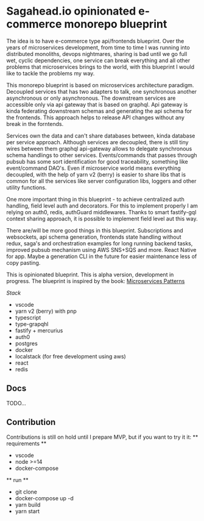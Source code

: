 # Sagahead.io opinionated e-commerce monorepo blueprint

The idea is to have e-commerce type api/frontends blueprint. Over the years of microservices development, from time to time I was running into distributed monoliths, devops nightmares, sharing is bad until we go full wet, cyclic dependencies, one service can break everything and all other problems that microservices brings to the world, with this blueprint I would like to tackle the problems my way.

This monorepo blueprint is based on microservices architecture paradigm. Decoupled services that has two adapters to talk, one synchronous another asynchronous or only asynchronous. The downstream services are accessible only via api gateway that is based on graphql. Api gateway is kinda federating downstream schemas and generating the api schema for the frontends. This approach helps to release API changes without any break in the forntends.

Services own the data and can't share databases between, kinda database per service approach. Although services are decoupled, there is still tiny wires between them graphql api-gateway allows to delegate synchronous schema handlings to other services. Events/commands that passes through pubsub has some sort identification for good traceability, something like event/command DAO's. Even if microservice world means everything decoupled, with the help of yarn v2 (berry) is easier to share libs that is common for all the services like server configuration libs, loggers and other utility functions.

One more important thing in this blueprint - to achieve centralized auth handling, field level auth and decorators. For this to implement properly I am relying on auth0, redis, authGuard middlewares. Thanks to smart fastify-gql context sharing approach, it is possible to implement field level aut this way.

There are/will be more good things in this blueprint. Subscriptions and websockets, api schema generation, frontends state handling without redux, saga's and orchestration examples for long running backend tasks, improved pubsub mechanism using AWS SNS+SQS and more. React Native for app. Maybe a generation CLI in the future for easier maintenance less of copy pasting.

This is opinionated blueprint.
This is alpha version, development in progress.
The blueprint is inspired by the book: [Microservices Patterns](https://microservices.io/about.html)

_Stack_

- vscode
- yarn v2 (berry) with pnp
- typescript
- type-grapqhl
- fastify + mercurius
- auth0
- postgres
- docker
- localstack (for free development using aws)
- react
- redis

## Docs

TODO...

## Contribution

Contributions is still on hold until I prepare MVP, but if you want to try it it:
** requirements **

- vscode
- node >=14
- docker-compose

** run **

- git clone
- docker-compose up -d
- yarn build
- yarn start
